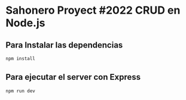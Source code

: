 # Sahonero Proyect #2022 CRUD en Node.js

## Para Instalar las dependencias

```bash
npm install
```

## Para ejecutar el server con Express

```bash
npm run dev
```